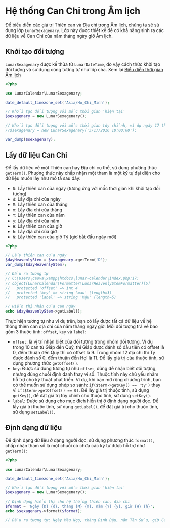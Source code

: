 # Hệ thống Can Chi trong Âm lịch
Để biểu diễn các giá trị Thiên can và Địa chi trong Âm lịch, chúng ta sẽ sử dụng lớp `LunarSexagenary`. Lớp này được thiết kế để có khả năng sinh ra các dữ liệu về Can Chi của năm tháng ngày giờ Âm lịch.

## Khởi tạo đối tượng
`LunarSexagenary` được kế thừa từ `LunarDateTime`, do vậy cách thức khởi tạo đối tượng và sử dụng cũng tương tự như lớp cha. Xem lại [Biểu diễn thời gian Âm lịch](/docs/Vietnamese/02-ngay-thang-nam-am-lich.md)

```php
<?php

use LunarCalendar\LunarSexagenary;

date_default_timezone_set('Asia/Ho_Chi_Minh');

// Khởi tạo đối tượng với mốc thời gian 'hiện tại'
$sexagenary = new LunarSexagenary();

// Khởi tạo đối tượng với mốc thời gian tùy chỉnh, ví dụ ngày 17 tháng 3 năm 2016, lúc 10 giờ sáng (dương lịch)
//$sexagenary = new LunarSexagenary('3/17/2016 10:00:00');

var_dump($sexagenary);
```
## Lấy dữ liệu Can Chi
Để lấy dữ liệu về một Thiên can hay Địa chi cụ thể, sử dụng phương thức `getTerm()`. Phương thức này chấp nhận một tham là một ký tự đại diện cho dữ liệu muốn lấy như mô tả sau đây:
- `D`: Lấy thiên can của ngày (tương ứng với mốc thời gian khi khởi tạo đối tượng)
- `d`: Lấy địa chi của ngày
- `M`: Lấy thiên can của tháng
- `m`: Lấy địa chi của tháng
- `Y`: Lấy thiên can của năm
- `y`: Lấy địa chi của năm
- `H`: Lấy thiên can của giờ
- `h`: Lấy địa chi của giờ
- `N`: Lấy thiên can của giờ Tý (giờ bắt đầu ngày mới)

```php
<?php

// Lấy thiên can của ngày
$dayHeavenlyStem = $sexagenary->getTerm('D'); 
var_dump($dayHeavenlyStem);

// Đầu ra tương tự
// C:\Users\caova\xampp\htdocs\lunar-calendar\index.php:17:
// object(LunarCalendar\Formatter\LunarHeavenlyStemFormatter)[5]
//   protected 'offset' => int 4
//   protected 'key' => string 'mau' (length=3)
//   protected 'label' => string 'Mậu' (length=5)

// Hiển thị nhãn của can ngày
echo $dayHeavenlyStem->getLabel();
```
Thực hiện tương tự như ví dụ trên, bạn có lấy được tất cả dữ liệu về hệ thống thiên can địa chi của năm tháng ngày giờ. Mỗi đối tượng trả về bao gồm 3 thuộc tính: `offset`, `key` và `label`:
- `offset`: là vị trí nhận biết của đối tượng trong nhóm đối tượng. Ví dụ trong 10 can từ Giáp đến Quý, thì Giáp được đánh số đầu tiên có offset là 0, đếm thuận đến Quý thì có offset là 9. Trong nhóm 12 địa chi thì Tý được đánh số 0, đếm thuận đến Hợi là 11. Để lấy giá trị của thuộc tính, sử dụng phương thức `getOffset()`.
- `key`: Được sử dụng tương tự như `offset`, dùng để nhận biết đối tượng, nhưng dùng chuỗi định danh thay vì số. Thuộc tính này chủ yếu nhằm hỗ trợ cho kỹ thuật phát triển. Ví dụ, khi bạn mở rộng chương trình, bạn có thể muốn sử dụng phép so sánh: `if($term->getKey() == 'ty')` thay vì `if($term->getOffset() == 0)`. Để lấy giá trị thuộc tính, sử dụng `getKey()`, để đặt giá trị tùy chỉnh cho thuộc tính, sử dụng `setKey()`.
- `label`: Được sử dụng cho mục đích hiển thị ở định dạng người đọc. Để lấy giá trị thuộc tính, sử dụng `getLabel()`, để đặt giá trị cho thuộc tính, sử dụng `setLabel()`.


## Định dạng dữ liệu
Để định dạng dữ liệu ở dạng người đọc, sử dụng phương thức `format()`, chấp nhận tham số là một chuỗi có chứa các ký tự được hỗ trợ như `getTerm()`:
```php
<?php

use LunarCalendar\LunarSexagenary;

date_default_timezone_set('Asia/Ho_Chi_Minh');

// Khởi tạo đối tượng với mốc thời gian 'hiện tại'
$sexagenary = new LunarSexagenary();

// Định dạng hiển thị cho hệ thống thiên can, địa chi
$format = 'Ngày {D} {d}, tháng {M} {m}, năm {Y} {y}, giờ {H} {h}';
echo $sexagenary->format($format);

// Đầu ra tương tự: Ngày Mậu Ngọ, tháng Đinh Dậu, năm Tân Sửu, giờ Canh Thân
```